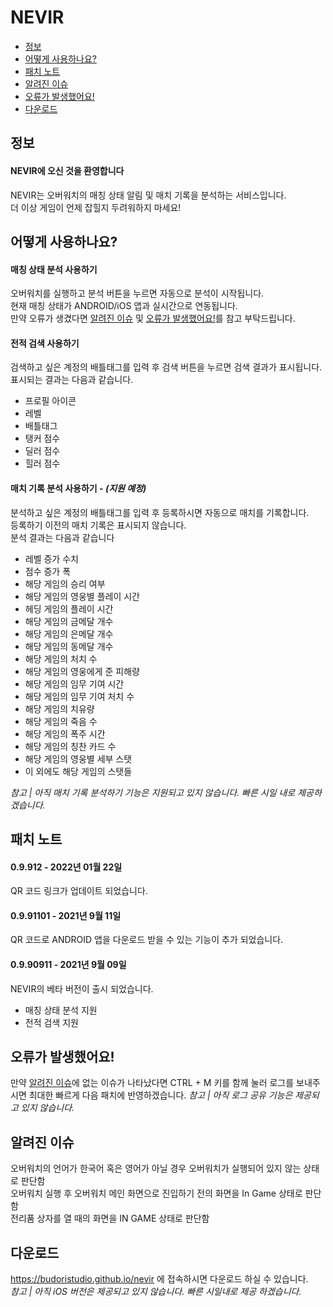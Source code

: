 # NEVIR
- [정보](#정보)
- [어떻게 사용하나요?](#어떻게-사용하나요)
- [패치 노트](#패치-노트)
- [알려진 이슈](#알려진-이슈)
- [오류가 발생했어요!](#오류가-발생했어요)
- [다운로드](#다운로드)


## 정보
#### NEVIR에 오신 것을 환영합니다
NEVIR는 오버워치의 매칭 상태 알림 및 매치 기록을 분석하는 서비스입니다. \
더 이상 게임이 언제 잡힐지 두려워하지 마세요!

## 어떻게 사용하나요?
#### 매칭 상태 분석 사용하기
오버워치를 실행하고 분석 버튼을 누르면 자동으로 분석이 시작됩니다. \
현재 매칭 상태가 ANDROID/iOS 앱과 실시간으로 연동됩니다. \
만약 오류가 생겼다면 [알려진 이슈](#알려진-이슈) 및 [오류가 발생했어요!](#오류가-발생했어요)를 참고 부탁드립니다.

#### 전적 검색 사용하기
검색하고 싶은 계정의 배틀태그를 입력 후 검색 버튼을 누르면 검색 결과가 표시됩니다. \
표시되는 결과는 다음과 같습니다.
- 프로필 아이콘
- 레벨
- 배틀태그
- 탱커 점수 
- 딜러 점수
- 힐러 점수

#### 매치 기록 분석 사용하기 - _(지원 예정)_
분석하고 싶은 계정의 배틀태그를 입력 후 등록하시면 자동으로 매치를 기록합니다. \
등록하기 이전의 매치 기록은 표시되지 않습니다. \
분석 결과는 다음과 같습니다
- 레벨 증가 수치
- 점수 증가 폭
- 해당 게임의 승리 여부
- 해당 게임의 영웅별 플레이 시간
- 헤딩 게임의 플레이 시간
- 해당 게임의 금메달 개수
- 해당 게임의 은메달 개수
- 해당 게임의 동메달 개수
- 해당 게임의 처치 수
- 해당 게임의 영웅에게 준 피해량
- 해당 게임의 임무 기여 시간
- 해당 게임의 임무 기여 처치 수
- 해당 게임의 치유량
- 해당 게임의 죽음 수
- 해당 게임의 폭주 시간
- 해당 게임의 칭찬 카드 수
- 해당 게임의 영웅별 세부 스탯
- 이 외에도 해당 게임의 스탯들

_참고 | 아직 매치 기록 분석하기 기능은 지원되고 있지 않습니다. 빠른 시일 내로 제공하겠습니다._

## 패치 노트
#### 0.9.912 - 2022년 01월 22일
QR 코드 링크가 업데이트 되었습니다.

#### 0.9.91101 - 2021년 9월 11일
QR 코드로 ANDROID 앱을 다운로드 받을 수 있는 기능이 추가 되었습니다.

#### 0.9.90911 - 2021년 9월 09일
NEVIR의 베타 버전이 출시 되었습니다.
- 매칭 상태 분석 지원
- 전적 검색 지원

## 오류가 발생했어요!
만약 [알려진 이슈](#알려진-이슈)에 없는 이슈가 나타났다면 CTRL + M 키를 함께 눌러 로그를 보내주시면 최대한 빠르게 다음 패치에 반영하겠습니다.
_참고 | 아직 로그 공유 기능은 제공되고 있지 않습니다._

## 알려진 이슈
오버워치의 언어가 한국어 혹은 영어가 아닐 경우 오버워치가 실행되어 있지 않는 상태로 판단함 \
오버워치 실행 후 오버워치 메인 화면으로 진입하기 전의 화면을 In Game 상태로 판단함 \
전리품 상자를 열 때의 화면을 IN GAME 상태로 판단함

## 다운로드
https://budoristudio.github.io/nevir 에 접속하시면 다운로드 하실 수 있습니다. \
_참고 | 아직 iOS 버전은 제공되고 있지 않습니다. 빠른 시일내로 제공 하겠습니다._
